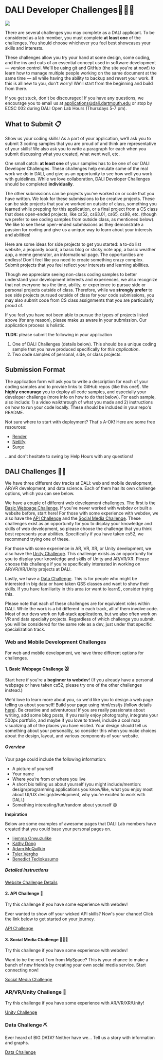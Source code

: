 # DALI Developer Challenges👩🏾‍💻

![](docs/imgs/dali-mondays.gif)

There are several challenges you may complete as a DALI applicant. To be considered as a lab member, you must complete **at least one** of the challenges. You should choose whichever you feel best showcases your skills and interests.

These challenges allow you try your hand at some design, some coding, and the ins and outs of an essential concept used in software development — version control. We'll be using git and GitHub (the site you're at now!) to learn how to manage multiple people working on the same document at the same time — all while having the ability to backup and revert your work. If this is all new to you, don't worry! We'll start from the beginning and build from there.

If you get stuck, don't be discouraged! If you have any questions, we encourage you to email us at applications@dali.dartmouth.edu or stop by ECSC 002 during DALI Open Lab Hours (Thursdays 5-7 pm).

## What to Submit 📋

Show us your coding skills! As a part of your application, we’ll ask you to submit 3 coding samples that you are proud of and think are representative of your skills! We also ask you to write a paragraph for each when you submit discussing what you created, what went well, etc.

One small catch: **at least one** of your samples has to be one of our DALI Developer Challenges. These challenges help emulate some of the real work we do in DALI, and give us an opportunity to see how well you work with guidelines. While we love collaboration, DALI Developer Challenges should be completed **individually**.

The other submissions can be projects you've worked on or code that you have written. We look for these submissions to be creative projects. These can be side projects that you've worked on outside of class, something you learned while prepping for this application, or a final project from a CS class that does open-ended projects, like cs52, cs63.01, cs65, cs98, etc. (though we prefer to see coding samples from outside class, as mentioned below). We like to see these open-ended submissions as they demonstrate a passion for coding and give us a unique way to learn about your interests and abilities!

Here are some ideas for side projects to get you started: a to-do list website, a jeopardy board, a basic blog or sticky note app, a basic weather app, a meme generator, an informational page. The opportunities are endless! Don't feel like you need to create something crazy complex. Submit projects that you feel reflect your interests and learning abilities.

Though we appreciate seeing non-class coding samples to better understand your development interests and experiences, we also recognize that not everyone has the time, ability, or experience to pursue side or personal projects outside of class. Therefore, while we **strongly prefer** to see side projects pursued outside of class for your code submissions, you may also submit code from CS class assignments that you are particularly proud of. 

If you feel you have not been able to pursue the types of projects listed above (for any reason), please make us aware in your submission. Our application process is holistic.

**TLDR:** please submit the following in your application

1. One of DALI Challenges (details below). This should be a unique coding sample that you have produced specifically for *this application*.
2. Two code samples of personal, side, or class projects.

## Submission Format
The application form will ask you to write a description for each of your coding samples and to provide links to GitHub repos (like this one!). We **highly encourage** you to deploy all code samples, and especially your developer challenge (more info on how to do that below). For each sample, also include: 1) a video walkthrough of what you made and 2) instructions on how to run your code locally. These should be included in your repo's README.

Not sure where to start with deployment? That's A-OK! Here are some free resources:
* [Render](https://render.com)
* [Netlify](https://www.netlify.com/)
* [Surge](https://surge.sh)

...and don't hesitate to swing by Help Hours with any questions!

## DALI Challenges 🏃‍♂️
We have three different dev tracks at DALI: web and mobile development, AR/VR development, and data science. Each of them has its own challenge options, which you can see below.

We have a couple of different web development challenges. The first is the [Basic Webpage Challenge](#basic-webpage-challenge-). If you've never worked with webdev or built a website before, start here! For those with some experience with webdev, we also have the [API Challenge](#api-challenge-) and the [Social Media Challenge](#social-media-challenge-). These challenges exist as an opportunity for you to display your knowledge and skills of web development, so please choose the challenge that you think best represents your abilities. Specifically if you have taken cs52, we recommend trying one of these.

For those with some experience in AR, VR, XR, or Unity development, we also have the [Unity Challenge](#unity-challenge-). This challenge exists as an opportunity for you to display your knowledge and skills of Unity and AR/VR/XR. Please choose this challenge if you're specifically interested in working on AR/VR/XR/Unity projects at DALI.

Lastly, we have a [Data Challenge](#optional-data-challenge-). This is for people who might be interested in big data or have taken QSS classes and want to show their skills. If you have familiarity in this area (or want to learn!), consider trying this.

Please note that each of these challenges are for equivalent roles within DALI. While the work is a bit different in each track, all of them involve code. Most of our devs work on full-stack applications, but we also often work on VR and data specialty projects. Regardless of which challenge you submit, you will be considered for the same role as a dev, just under that specific specialization track.

### Web and Mobile Development Challenges

For web and mobile development, we have three different options for challenges.

#### 1. Basic Webpage Challenge 🐭
Start here if you're a **beginner to webdev**! (If you already have a personal webpage or have taken cs52, please try one of the other challenges instead.)

We'd love to learn more about you, so we'd like you to design a web page telling us about yourself! Build your page using html/css/js (follow details [here](./docs/website_challenge.md)). Be creative and adventurous! If you are really passionate about writing, add some blog posts, if you really enjoy photography, integrate your 500px portfolio, and maybe if you love to travel, include a cool map visualizing all of the places you have visited. Your design should tell us something about your personality, so consider this when you make choices about the design, layout, and various components of your website.

##### Overview

Your page could include the following information:

* A picture of yourself
* Your name
* Where you’re from or where you live
* A short bio telling us about yourself (you might include/mention: design/programming applications you know/like, what you enjoy most about UI/UX design/development, why you’re excited to work with DALI.)
* Something interesting/fun/random about yourself :smile:

**Inspiration**

Below are some examples of awesome pages that DALI Lab members have created that you could base your personal pages on.

* [Ijemma Onwuzulike](http://ijemmao.me)
* [Kathy Dong](http://kathydong.com/)
* [Adam McQuilkin](https://www.adammcquilkin.com)
* [Tyler Vergho](https://tvergho.me/)
* [Benedict Tedjokusumo](https://tedjokusumo.me/)
<!-- * [Samiha Datta](https://samihadatta.me) -->
<!-- * [Jai Smith](https://jaismith.dev) -->
<!-- * [Emma Rafkin](https://emmarafkin.com/) -->
  
##### Detailed Instructions

[Website Challenge Details](./docs/website_challenge.md)

#### 2. API Challenge 📡

Try this challenge if you have some experience with webdev!

Ever wanted to show off your wicked API skills? Now's your chance! Click the link below to get started on your journey.

[API Challenge](./docs/APIChallenge.md)

#### 3. Social Media Challenge 💆🏻‍♀️

Try this challenge if you have some experience with webdev!

Want to be the next Tom from MySpace? This is your chance to make a bunch of new friends by creating your own social media service. Start connecting now!

[Social Media Challenge](./docs/SocialMediaChallenge.md)

### AR/VR/Unity Challenge 🏃

Try this challenge if you have some experience with AR/VR/XR/Unity!

[Unity Challenge](./docs/UnityChallenge.md)

### Data Challenge ⛏

Ever heard of BIG DATA? Neither have we... Tell us a story with information and graphs.

[Data Challenge](./docs/DataChallenge.md)
